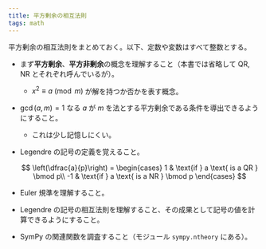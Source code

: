 ```yaml
---
title: 平方剰余の相互法則
tags: math
---
```


平方剰余の相互法則をまとめておく。以下、定数や変数はすべて整数とする。

* まず**平方剰余**、**平方非剰余**の概念を理解すること（本書では省略して QR, NR とそれぞれ呼んでいるが）。
  * $x^2 \equiv a \pmod m$ が解を持つか否かを表す概念。

* $\gcd(a, m) = 1$ なる $a$ が $m$ を法とする平方剰余である条件を導出できるようにすること。
  * これは少し記憶しにくい。

* Legendre の記号の定義を覚えること。

  $$
  \left(\dfrac{a}{p}\right) = \begin{cases}
       1 & \text{if } a \text{ is a QR } \bmod p\\
      -1 & \text{if } a \text{ is a NR } \bmod p
  \end{cases}
  $$

* Euler 規準を理解すること。
* Legendre の記号の相互法則を理解すること、その成果として記号の値を計算できるようにすること。
* SymPy の関連関数を調査すること（モジュール `sympy.ntheory` にある）。
